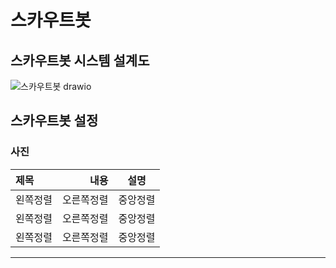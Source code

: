 # 스카우트봇

## 스카우트봇 시스템 설계도
![스카우트봇 drawio](https://github.com/ACEDIA2567/CityGun/assets/101154683/3a7e5527-0eda-4d32-8a87-279ae1518ecc)

## 스카우트봇 설정
### 사진


|제목|내용|설명|
|:---|---:|:---:|
|왼쪽정렬|오른쪽정렬|중앙정렬|
|왼쪽정렬|오른쪽정렬|중앙정렬|
|왼쪽정렬|오른쪽정렬|중앙정렬|



<hr>

